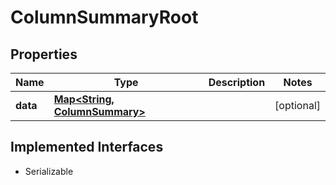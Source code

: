 

# ColumnSummaryRoot


## Properties

Name | Type | Description | Notes
------------ | ------------- | ------------- | -------------
**data** | [**Map&lt;String, ColumnSummary&gt;**](ColumnSummary.md) |  |  [optional]


## Implemented Interfaces

* Serializable


